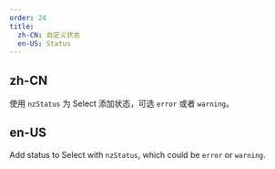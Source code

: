 ```yaml
---
order: 24
title:
  zh-CN: 自定义状态
  en-US: Status
---
```


## zh-CN

使用 `nzStatus` 为 Select 添加状态，可选 `error` 或者 `warning`。

## en-US

Add status to Select with `nzStatus`, which could be `error` or `warning`.

